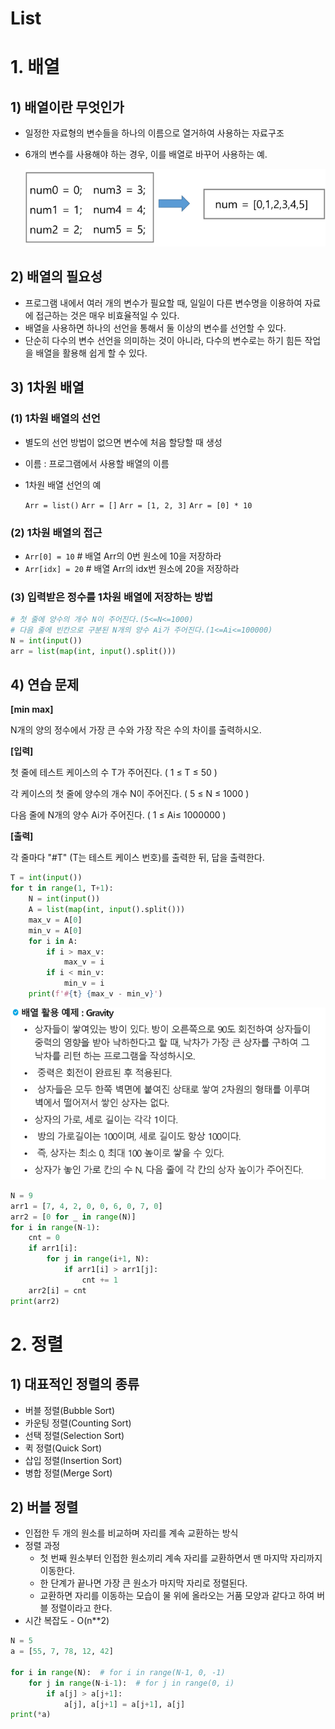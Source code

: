 # List

# 1. 배열

## 1) 배열이란 무엇인가

- 일정한 자료형의 변수들을 하나의 이름으로 열거하여 사용하는 자료구조
- 6개의 변수를 사용해야 하는 경우, 이를 배열로 바꾸어 사용하는 예.
    
    ![Untitled](./List/Untitled.png)
    

## 2) 배열의 필요성

- 프로그램 내에서 여러 개의 변수가 필요할 때, 일일이 다른 변수명을 이용하여 자료에 접근하는 것은 매우 비효율적일 수 있다.
- 배열을 사용하면 하나의 선언을 통해서 둘 이상의 변수를 선언할 수 있다.
- 단순히 다수의 변수 선언을 의미하는 것이 아니라, 다수의 변수로는 하기 힘든 작업을 배열을 활용해 쉽게 할 수 있다.

## 3) 1차원 배열

### (1) 1차원 배열의 선언

- 별도의 선언 방법이 없으면 변수에 처음 할당할 때 생성
- 이름 : 프로그램에서 사용할 배열의 이름
- 1차원 배열 선언의 예
    
    `Arr = list()`  `Arr = []`  `Arr = [1, 2, 3]`  `Arr = [0] * 10`
    

### (2) 1차원 배열의 접근

- `Arr[0] = 10` # 배열 Arr의 0번 원소에 10을 저장하라
- `Arr[idx] = 20` # 배열 Arr의 idx번 원소에 20을 저장하라

### (3) 입력받은 정수를 1차원 배열에 저장하는 방법

```python
# 첫 줄에 양수의 개수 N이 주어진다.(5<=N<=1000)
# 다음 줄에 빈칸으로 구분된 N개의 양수 Ai가 주어진다.(1<=Ai<=100000)
N = int(input())
arr = list(map(int, input().split()))
```

## 4) 연습 문제

**[min max]**

N개의 양의 정수에서 가장 큰 수와 가장 작은 수의 차이를 출력하시오.

**[입력]**

첫 줄에 테스트 케이스의 수 T가 주어진다. ( 1 ≤ T ≤ 50 )

각 케이스의 첫 줄에 양수의 개수 N이 주어진다. ( 5 ≤ N ≤ 1000 )

다음 줄에 N개의 양수 Ai가 주어진다. ( 1 ≤ Ai≤ 1000000 )

**[출력]**

각 줄마다 "#T" (T는 테스트 케이스 번호)를 출력한 뒤, 답을 출력한다.

```python
T = int(input())
for t in range(1, T+1):
    N = int(input())
    A = list(map(int, input().split()))
    max_v = A[0]
    min_v = A[0]
    for i in A:
        if i > max_v:
            max_v = i
        if i < min_v:
            min_v = i
    print(f'#{t} {max_v - min_v}')
```

![Untitled](./List/Untitled%201.png)

```python
N = 9
arr1 = [7, 4, 2, 0, 0, 6, 0, 7, 0]
arr2 = [0 for _ in range(N)]
for i in range(N-1):
    cnt = 0
    if arr1[i]:
        for j in range(i+1, N):
            if arr1[i] > arr1[j]:
                cnt += 1
    arr2[i] = cnt
print(arr2)
```

# 2. 정렬

## 1) 대표적인 정렬의 종류

- 버블 정렬(Bubble Sort)
- 카운팅 정렬(Counting Sort)
- 선택 정렬(Selection Sort)
- 퀵 정렬(Quick Sort)
- 삽입 정렬(Insertion Sort)
- 병합 정렬(Merge Sort)

## 2) 버블 정렬

- 인접한 두 개의 원소를 비교하며 자리를 계속 교환하는 방식
- 정렬 과정
    - 첫 번째 원소부터 인접한 원소끼리 계속 자리를 교환하면서 맨 마지막 자리까지 이동한다.
    - 한 단계가 끝나면 가장 큰 원소가 마지막 자리로 정렬된다.
    - 교환하면 자리를 이동하는 모습이 물 위에 올라오는 거품 모양과 같다고 하여 버블 정렬이라고 한다.
- 시간 복잡도 - O(n**2)

```python
N = 5
a = [55, 7, 78, 12, 42]

for i in range(N):  # for i in range(N-1, 0, -1)
    for j in range(N-i-1):  # for j in range(0, i)
        if a[j] > a[j+1]:
            a[j], a[j+1] = a[j+1], a[j]
print(*a)
```